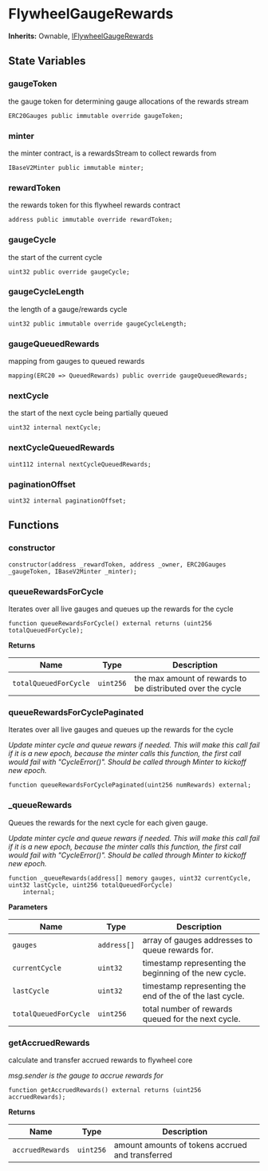 # FlywheelGaugeRewards

**Inherits:**
Ownable, [IFlywheelGaugeRewards](/rewards/interfaces/IFlywheelGaugeRewards.sol/interface.IFlywheelGaugeRewards.md)


## State Variables
### gaugeToken
the gauge token for determining gauge allocations of the rewards stream


```solidity
ERC20Gauges public immutable override gaugeToken;
```


### minter
the minter contract, is a rewardsStream to collect rewards from


```solidity
IBaseV2Minter public immutable minter;
```


### rewardToken
the rewards token for this flywheel rewards contract


```solidity
address public immutable override rewardToken;
```


### gaugeCycle
the start of the current cycle


```solidity
uint32 public override gaugeCycle;
```


### gaugeCycleLength
the length of a gauge/rewards cycle


```solidity
uint32 public immutable override gaugeCycleLength;
```


### gaugeQueuedRewards
mapping from gauges to queued rewards


```solidity
mapping(ERC20 => QueuedRewards) public override gaugeQueuedRewards;
```


### nextCycle
the start of the next cycle being partially queued


```solidity
uint32 internal nextCycle;
```


### nextCycleQueuedRewards

```solidity
uint112 internal nextCycleQueuedRewards;
```


### paginationOffset

```solidity
uint32 internal paginationOffset;
```


## Functions
### constructor


```solidity
constructor(address _rewardToken, address _owner, ERC20Gauges _gaugeToken, IBaseV2Minter _minter);
```

### queueRewardsForCycle

Iterates over all live gauges and queues up the rewards for the cycle


```solidity
function queueRewardsForCycle() external returns (uint256 totalQueuedForCycle);
```
**Returns**

|Name|Type|Description|
|----|----|-----------|
|`totalQueuedForCycle`|`uint256`|the max amount of rewards to be distributed over the cycle|


### queueRewardsForCyclePaginated

Iterates over all live gauges and queues up the rewards for the cycle

*Update minter cycle and queue rewars if needed.
This will make this call fail if it is a new epoch, because the minter calls this function, the first call would fail with "CycleError()".
Should be called through Minter to kickoff new epoch.*


```solidity
function queueRewardsForCyclePaginated(uint256 numRewards) external;
```

### _queueRewards

Queues the rewards for the next cycle for each given gauge.

*Update minter cycle and queue rewars if needed.
This will make this call fail if it is a new epoch, because the minter calls this function, the first call would fail with "CycleError()".
Should be called through Minter to kickoff new epoch.*


```solidity
function _queueRewards(address[] memory gauges, uint32 currentCycle, uint32 lastCycle, uint256 totalQueuedForCycle)
    internal;
```
**Parameters**

|Name|Type|Description|
|----|----|-----------|
|`gauges`|`address[]`|array of gauges addresses to queue rewards for.|
|`currentCycle`|`uint32`|timestamp representing the beginning of the new cycle.|
|`lastCycle`|`uint32`|timestamp representing the end of the of the last cycle.|
|`totalQueuedForCycle`|`uint256`|total number of rewards queued for the next cycle.|


### getAccruedRewards

calculate and transfer accrued rewards to flywheel core

*msg.sender is the gauge to accrue rewards for*


```solidity
function getAccruedRewards() external returns (uint256 accruedRewards);
```
**Returns**

|Name|Type|Description|
|----|----|-----------|
|`accruedRewards`|`uint256`|amount amounts of tokens accrued and transferred|


